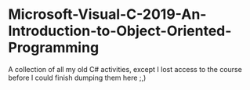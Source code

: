 # Microsoft-Visual-C-2019-An-Introduction-to-Object-Oriented-Programming
A collection of all my old C# activities, except I lost access to the course before I could finish dumping them here ;,) 
